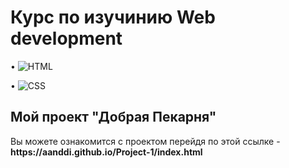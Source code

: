 <h1>Курс по изучинию Web development</h1>

• ![HTML](https://img.shields.io/badge/HTML5-F07427?style=for-the-badge&logo=html5&logoColor=white)

• ![CSS](https://img.shields.io/badge/CSS3-52A7FC?style=for-the-badge&logo=css3&logoColor=white)


<h2>Мой проект "Добрая Пекарня"</h2> 
Вы можете ознакомится с проектом перейдя по этой ссылке - <strong>https://aanddi.github.io/Project-1/index.html</strong>
